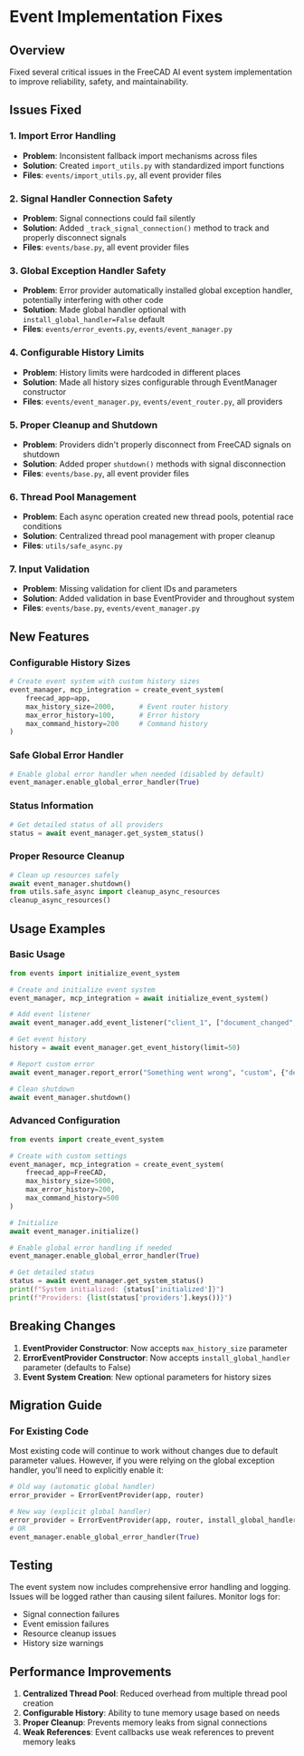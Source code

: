 # Event Implementation Fixes

## Overview
Fixed several critical issues in the FreeCAD AI event system implementation to improve reliability, safety, and maintainability.

## Issues Fixed

### 1. Import Error Handling
- **Problem**: Inconsistent fallback import mechanisms across files
- **Solution**: Created `import_utils.py` with standardized import functions
- **Files**: `events/import_utils.py`, all event provider files

### 2. Signal Handler Connection Safety
- **Problem**: Signal connections could fail silently
- **Solution**: Added `_track_signal_connection()` method to track and properly disconnect signals
- **Files**: `events/base.py`, all event provider files

### 3. Global Exception Handler Safety
- **Problem**: Error provider automatically installed global exception handler, potentially interfering with other code
- **Solution**: Made global handler optional with `install_global_handler=False` default
- **Files**: `events/error_events.py`, `events/event_manager.py`

### 4. Configurable History Limits
- **Problem**: History limits were hardcoded in different places
- **Solution**: Made all history sizes configurable through EventManager constructor
- **Files**: `events/event_manager.py`, `events/event_router.py`, all providers

### 5. Proper Cleanup and Shutdown
- **Problem**: Providers didn't properly disconnect from FreeCAD signals on shutdown
- **Solution**: Added proper `shutdown()` methods with signal disconnection
- **Files**: `events/base.py`, all event provider files

### 6. Thread Pool Management
- **Problem**: Each async operation created new thread pools, potential race conditions
- **Solution**: Centralized thread pool management with proper cleanup
- **Files**: `utils/safe_async.py`

### 7. Input Validation
- **Problem**: Missing validation for client IDs and parameters
- **Solution**: Added validation in base EventProvider and throughout system
- **Files**: `events/base.py`, `events/event_manager.py`

## New Features

### Configurable History Sizes
```python
# Create event system with custom history sizes
event_manager, mcp_integration = create_event_system(
    freecad_app=app,
    max_history_size=2000,      # Event router history
    max_error_history=100,      # Error history
    max_command_history=200     # Command history
)
```

### Safe Global Error Handler
```python
# Enable global error handler when needed (disabled by default)
event_manager.enable_global_error_handler(True)
```

### Status Information
```python
# Get detailed status of all providers
status = await event_manager.get_system_status()
```

### Proper Resource Cleanup
```python
# Clean up resources safely
await event_manager.shutdown()
from utils.safe_async import cleanup_async_resources
cleanup_async_resources()
```

## Usage Examples

### Basic Usage
```python
from events import initialize_event_system

# Create and initialize event system
event_manager, mcp_integration = await initialize_event_system()

# Add event listener
await event_manager.add_event_listener("client_1", ["document_changed", "error"])

# Get event history
history = await event_manager.get_event_history(limit=50)

# Report custom error
await event_manager.report_error("Something went wrong", "custom", {"details": "info"})

# Clean shutdown
await event_manager.shutdown()
```

### Advanced Configuration
```python
from events import create_event_system

# Create with custom settings
event_manager, mcp_integration = create_event_system(
    freecad_app=FreeCAD,
    max_history_size=5000,
    max_error_history=200,
    max_command_history=500
)

# Initialize
await event_manager.initialize()

# Enable global error handling if needed
event_manager.enable_global_error_handler(True)

# Get detailed status
status = await event_manager.get_system_status()
print(f"System initialized: {status['initialized']}")
print(f"Providers: {list(status['providers'].keys())}")
```

## Breaking Changes

1. **EventProvider Constructor**: Now accepts `max_history_size` parameter
2. **ErrorEventProvider Constructor**: Now accepts `install_global_handler` parameter (defaults to False)
3. **Event System Creation**: New optional parameters for history sizes

## Migration Guide

### For Existing Code
Most existing code will continue to work without changes due to default parameter values. However, if you were relying on the global exception handler, you'll need to explicitly enable it:

```python
# Old way (automatic global handler)
error_provider = ErrorEventProvider(app, router)

# New way (explicit global handler)
error_provider = ErrorEventProvider(app, router, install_global_handler=True)
# OR
event_manager.enable_global_error_handler(True)
```

## Testing

The event system now includes comprehensive error handling and logging. Issues will be logged rather than causing silent failures. Monitor logs for:

- Signal connection failures
- Event emission failures  
- Resource cleanup issues
- History size warnings

## Performance Improvements

1. **Centralized Thread Pool**: Reduced overhead from multiple thread pool creation
2. **Configurable History**: Ability to tune memory usage based on needs
3. **Proper Cleanup**: Prevents memory leaks from signal connections
4. **Weak References**: Event callbacks use weak references to prevent memory leaks